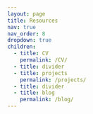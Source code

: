 ```yaml
---
layout: page
title: Resources
nav: true
nav_order: 8
dropdown: true
children:
  - title: CV
    permalink: /CV/
  - title: divider
  - title: projects
    permalink: /projects/
  - title: divider
  - title: blog
    permalink: /blog/
---
```

